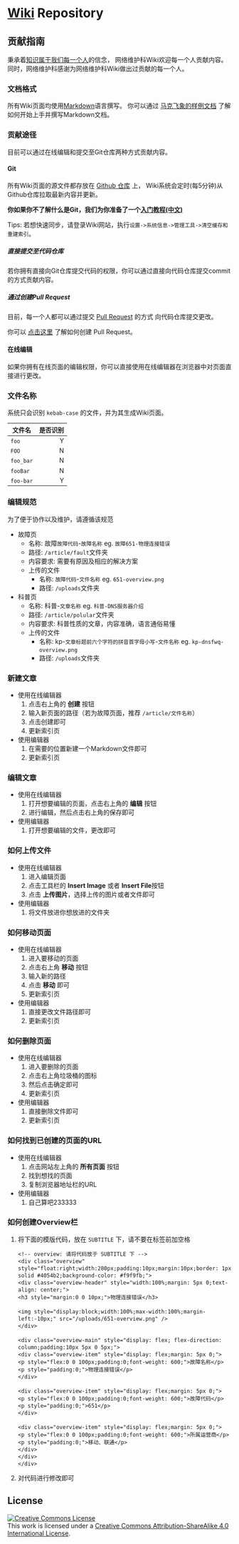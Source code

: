 # [Wiki](https://wiki.zsxyww.com) Repository

## 贡献指南

秉承着[知识属于我们每一个人](https://www.youtube.com/watch?v=eAORm-8b1Eg)的信念，
网络维护科Wiki欢迎每一个人贡献内容。同时，网络维护科感谢为网络维护科Wiki做出过贡献的每一个人。

### 文档格式

所有Wiki页面均使用[Markdown](https://en.wikipedia.org/wiki/Markdown)语言撰写。
你可以通过 [马克飞象的样例文档](https://maxiang.io/) 了解如何开始上手并撰写Markdown文档。

### 贡献途径

目前可以通过在线编辑和提交至Git仓库两种方式贡献内容。

#### Git

所有Wiki页面的源文件都存放在 [Github 仓库](https://github.com/ZSCNetSupportDept/wiki) 上，
Wiki系统会定时(每5分钟)从Github仓库拉取最新内容并更新。

**你如果你不了解什么是Git，我们为你准备了一个[入门教程(中文)](https://backlog.com/git-tutorial/cn/)**

Tips: 若想快速同步，请登录Wiki网站，执行`设置->系统信息->管理工具->清空缓存和重建索引`。

##### 直接提交至代码仓库

若你拥有直接向Git仓库提交代码的权限，你可以通过直接向代码仓库提交commit的方式贡献内容。

##### 通过创建Pull Request

目前，每一个人都可以通过提交 [Pull Request](https://github.com/ZSCNetSupportDept/wiki/pulls) 的方式
向代码仓库提交更改。

你可以 [点击这里](https://help.github.com/articles/creating-a-pull-request/) 了解如何创建 Pull Request。

#### 在线编辑

如果你拥有在线页面的编辑权限，你可以直接使用在线编辑器在浏览器中对页面直接进行更改。

### 文件名称

系统只会识别 `kebab-case` 的文件，并为其生成Wiki页面。

|文件名|是否识别|
|-----|-------:|
|`foo`|Y|
|`FOO`|N|
|`foo_bar`|N|
|`fooBar`|N|
|`foo-bar`|Y|

### 编辑规范

为了便于协作以及维护，请遵循该规范

- 故障页
    - 名称: 故障`故障代码`-`故障名称` eg. `故障651-物理连接错误`
    - 路径: `/article/fault`文件夹
    - 内容要求: 需要有原因及相应的解决方案
    - 上传的文件
        - 名称: `故障代码`-`文件名称` eg. `651-overview.png`
        - 路径: `/uploads`文件夹
- 科普页
    - 名称: 科普-`文章名称` eg. `科普-DNS服务器介绍`
    - 路径: `/article/polular`文件夹
    - 内容要求: 科普性质的文章，内容准确，语言通俗易懂
    - 上传的文件
        - 名称: kp-`文章标题前六个字符的拼音首字母小写`-`文件名称` eg. `kp-dnsfwq-overview.png`
        - 路径: `/uploads`文件夹

### 新建文章

- 使用在线编辑器
    1. 点击右上角的 **创建** 按钮
    2. 输入新页面的路径（若为故障页面，推荐 `/article/文件名称`）
    3. 点击创建即可
    4. 更新索引页
- 使用编辑器
    1. 在需要的位置新建一个Markdown文件即可
    2. 更新索引页

### 编辑文章

- 使用在线编辑器
    1. 打开想要编辑的页面，点击右上角的 **编辑** 按钮
    2. 进行编辑，然后点击右上角的保存即可
- 使用编辑器
    1. 打开想要编辑的文件，更改即可
    
### 如何上传文件

- 使用在线编辑器
    1. 进入编辑页面
    2. 点击工具栏的 **Insert Image** 或者 **Insert File**按钮
    3. 点击 **上传图片**，选择上传的图片或者文件即可
- 使用编辑器
    1. 将文件放进你想放进的文件夹
    
### 如何移动页面

- 使用在线编辑器
    1. 进入要移动的页面
    2. 点击右上角 **移动** 按钮
    3. 输入新的路径
    4. 点击 **移动** 即可
    5. 更新索引页
- 使用编辑器
    1. 直接更改文件路径即可
    2. 更新索引页
    
### 如何删除页面

- 使用在线编辑器
    1. 进入要删除的页面
    2. 点击右上角垃圾桶的图标
    3. 然后点击确定即可
    4. 更新索引页
- 使用编辑器
    1. 直接删除文件即可
    2. 更新索引页
    
### 如何找到已创建的页面的URL

- 使用在线编辑器
    1. 点击网站左上角的 **所有页面** 按钮
    2. 找到想找的页面
    3. 复制浏览器地址栏的URL
- 使用编辑器
    1. 自己算吧233333
    
### 如何创建Overview栏

1. 将下面的模版代码，放在 `SUBTITLE` 下，请不要在标签前加空格
    ```text
    <!-- overview: 请将代码放于 SUBTITLE 下 -->
    <div class="overview" style="float:right;width:280px;padding:10px;margin:10px;border: 1px solid #4054b2;background-color: #f9f9fb;">
    <div class="overview-header" style="width:100%;margin: 5px 0;text-align: center;">
    <h3 style="margin:0 0 10px;">物理连接错误</h3>

    <img style="display:block;width:100%;max-width:100%;margin-left:-10px;" src="/uploads/651-overview.png" />
    </div>

    <div class="overview-main" style="display: flex; flex-direction: column;padding:10px 5px 0 5px;">
    <div class="overview-item" style="display: flex;margin: 5px 0;">
    <p style="flex:0 0 100px;padding:0;font-weight: 600;">故障名称</p>
    <p style="padding:0;">物理连接错误</p>
    </div>

    <div class="overview-item" style="display: flex;margin: 5px 0;">
    <p style="flex:0 0 100px;padding:0;font-weight: 600;">故障代码</p>
    <p style="padding:0;">651</p>
    </div>

    <div class="overview-item" style="display: flex;margin: 5px 0;">
    <p style="flex:0 0 100px;padding:0;font-weight: 600;">所属运营商</p>
    <p style="padding:0;">移动、联通</p>
    </div>
    </div>
    </div>
    ```
2. 对代码进行修改即可

## License

<a rel="license" href="http://creativecommons.org/licenses/by-sa/4.0/"><img alt="Creative Commons License" style="border-width:0" src="https://i.creativecommons.org/l/by-sa/4.0/88x31.png" /></a><br />This work is licensed under a <a rel="license" href="http://creativecommons.org/licenses/by-sa/4.0/">Creative Commons Attribution-ShareAlike 4.0 International License</a>.
